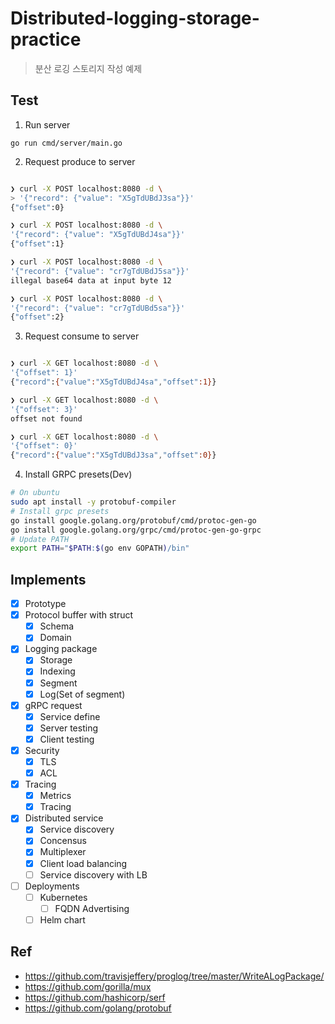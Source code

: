 # Distributed-logging-storage-practice

> 분산 로깅 스토리지 작성 예제

## Test

1. Run server

`go run cmd/server/main.go`

2. Request produce to server

```bash

❯ curl -X POST localhost:8080 -d \
> '{"record": {"value": "X5gTdUBdJ3sa"}}'
{"offset":0}

❯ curl -X POST localhost:8080 -d \
'{"record": {"value": "X5gTdUBdJ4sa"}}'
{"offset":1}

❯ curl -X POST localhost:8080 -d \
'{"record": {"value": "cr7gTdUBdJ5sa"}}'
illegal base64 data at input byte 12

❯ curl -X POST localhost:8080 -d \
'{"record": {"value": "cr7gTdUBd5sa"}}'
{"offset":2}

```

3. Request consume to server

```bash

❯ curl -X GET localhost:8080 -d \
'{"offset": 1}'
{"record":{"value":"X5gTdUBdJ4sa","offset":1}}

❯ curl -X GET localhost:8080 -d \
'{"offset": 3}'
offset not found

❯ curl -X GET localhost:8080 -d \
'{"offset": 0}'
{"record":{"value":"X5gTdUBdJ3sa","offset":0}}

```

4. Install GRPC presets(Dev)

```bash
# On ubuntu
sudo apt install -y protobuf-compiler
# Install grpc presets
go install google.golang.org/protobuf/cmd/protoc-gen-go
go install google.golang.org/grpc/cmd/protoc-gen-go-grpc
# Update PATH
export PATH="$PATH:$(go env GOPATH)/bin"
```

## Implements

- [x] Prototype
- [x] Protocol buffer with struct
  - [x] Schema
  - [x] Domain
- [x] Logging package
  - [x] Storage
  - [x] Indexing
  - [x] Segment
  - [x] Log(Set of segment)
- [x] gRPC request
  - [x] Service define
  - [x] Server testing
  - [x] Client testing
- [x] Security
  - [x] TLS
  - [x] ACL
- [x] Tracing
  - [x] Metrics
  - [x] Tracing
- [x] Distributed service
  - [x] Service discovery
  - [x] Concensus
  - [x] Multiplexer
  - [x] Client load balancing
  - [ ] Service discovery with LB
- [ ] Deployments
  - [ ] Kubernetes
    - [ ] FQDN Advertising
  - [ ] Helm chart

## Ref

- https://github.com/travisjeffery/proglog/tree/master/WriteALogPackage/
- https://github.com/gorilla/mux
- https://github.com/hashicorp/serf
- https://github.com/golang/protobuf
